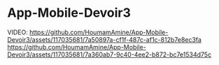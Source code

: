 # App-Mobile-Devoir3
VIDEO:
https://github.com/HoumamAmine/App-Mobile-Devoir3/assets/117035681/7a50897a-cf1f-487c-af1c-812b7e8ec3fa
https://github.com/HoumamAmine/App-Mobile-Devoir3/assets/117035681/7a360ab7-9c40-4ee2-b872-bc7e1534d75c

